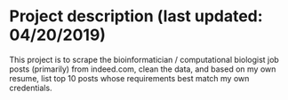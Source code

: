 # Project description (last updated: 04/20/2019)
This project is to scrape the bioinformatician / computational biologist job posts (primarily) from indeed.com, clean the data, and based on my own resume, list top 10 posts whose requirements best match my own credentials.
